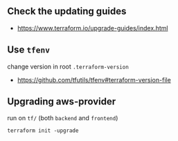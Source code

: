 ## Check the updating guides

- https://www.terraform.io/upgrade-guides/index.html

## Use `tfenv`

change version in root `.terraform-version`

- https://github.com/tfutils/tfenv#terraform-version-file

## Upgrading aws-provider

run on `tf/` (both `backend` and `frontend`)

```
terraform init -upgrade
```
